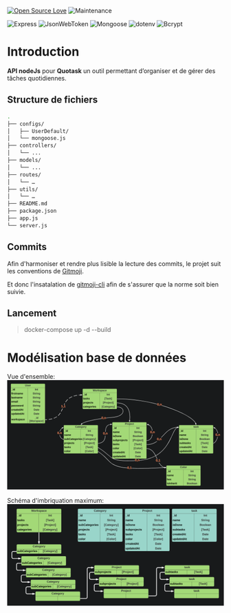[![Open Source Love](https://badges.frapsoft.com/os/v2/open-source.svg?v=103)](https://github.com/ellerbrock/open-source-badges/)
![Maintenance](https://img.shields.io/badge/Maintained%3F-no-red.svg)

![Express](https://img.shields.io/badge/Express-^4.17-<COLOR>.svg)
![JsonWebToken](https://img.shields.io/badge/JsonWebToken-^8.5-<COLOR>.svg)
![Mongoose](https://img.shields.io/badge/Mongoose-^5.9-<COLOR>.svg)
![dotenv](https://img.shields.io/badge/Dotenv-^8.2-<COLOR>.svg)
![Bcrypt](https://img.shields.io/badge/Bcrypt-^5.0-<COLOR>.svg)

# Introduction

**API nodeJs** pour **Quotask** un outil permettant d’organiser et de gérer des tâches quotidiennes.

## Structure de fichiers

```bash
.
├── configs/
│   ├── UserDefault/
│   └── mongoose.js
├── controllers/
│   └── ...
├── models/
│   └── ...
├── routes/
│   └── …
├── utils/
│   └── …
├── README.md
├── package.json
├── app.js
└── server.js
```

## Commits

Afin d'harmoniser et rendre plus lisible la lecture des commits, le projet suit les conventions de [Gitmoji](https://gitmoji.carloscuesta.me/).

Et donc l'insatalation de [gitmoji-cli](https://github.com/carloscuesta/gitmoji-cli) afin de s'assurer que la norme soit bien suivie.

## Lancement

> docker-compose up -d --build

# Modélisation base de données

Vue d'ensemble:
![Global screenshot](https://github.com/Lukylix/Repos_Images/raw/master/Quotask-api/modelisation_bdd/global.png)

Schéma d'imbriquation maximum:
![Global screenshot](https://github.com/Lukylix/Repos_Images/raw/master/Quotask-api/modelisation_bdd/imbriquation.png)
